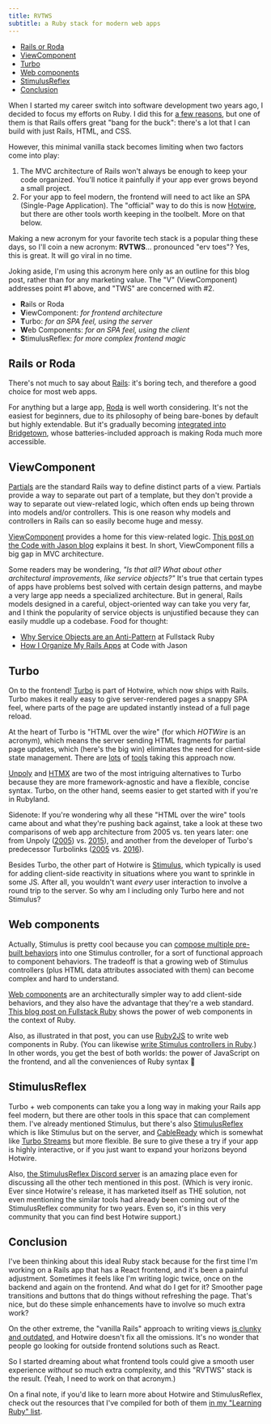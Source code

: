 ```yaml
---
title: RVTWS
subtitle: a Ruby stack for modern web apps
---
```


- [Rails or Roda](#rails-or-roda)
- [ViewComponent](#viewcomponent)
- [Turbo](#turbo)
- [Web components](#web-components)
- [StimulusReflex](#stimulusreflex)
- [Conclusion](#conclusion)

When I started my career switch into software development two years ago, I decided to focus my efforts on Ruby. I did this for [a few reasons](https://fpsvogel.com/posts/2021/why-learn-ruby), but one of them is that Rails offers great "bang for the buck": there's a lot that I can build with just Rails, HTML, and CSS.

However, this minimal vanilla stack becomes limiting when two factors come into play:

1. The MVC architecture of Rails won't always be enough to keep your code organized. You'll notice it painfully if your app ever grows beyond a small project.
2. For your app to feel modern, the frontend will need to act like an SPA (Single-Page Application). The "official" way to do this is now [Hotwire](https://hotwired.dev), but there are other tools worth keeping in the toolbelt. More on that below.

Making a new acronym for your favorite tech stack is a popular thing these days, so I'll coin a new acronym: **RVTWS**… pronounced "erv toes"? Yes, this is great. It will go viral in no time.

Joking aside, I'm using this acronym here only as an outline for this blog post, rather than for any marketing value. The "V" (ViewComponent) addresses point #1 above, and "TWS" are concerned with #2.

- **R**ails or Roda
- **V**iewComponent: *for frontend architecture*
- **T**urbo: *for an SPA feel, using the server*
- **W**eb Components: *for an SPA feel, using the client*
- **S**timulusReflex: *for more complex frontend magic*

## Rails or Roda

There's not much to say about [Rails](https://rubyonrails.org): it's boring tech, and therefore a good choice for most web apps.

For anything but a large app, [Roda](http://roda.jeremyevans.net) is well worth considering. It's not the easiest for beginners, due to its philosophy of being bare-bones by default but highly extendable. But it's gradually becoming [integrated into Bridgetown](https://www.fullstackruby.dev/fullstack-development/2022/06/03/what-would-it-take-for-roda-to-win), whose batteries-included approach is making Roda much more accessible.

## ViewComponent

[Partials](https://guides.rubyonrails.org/layouts_and_rendering.html#using-partials) are the standard Rails way to define distinct parts of a view. Partials provide a way to separate out part of a template, but they don't provide a way to separate out view-related logic, which often ends up being thrown into models and/or controllers. This is one reason why models and controllers in Rails can so easily become huge and messy.

[ViewComponent](https://viewcomponent.org) provides a home for this view-related logic. [This post on the Code with Jason blog](https://www.codewithjason.com/the-problem-that-viewcomponent-solves-for-me) explains it best. In short, ViewComponent fills a big gap in MVC architecture.

Some readers may be wondering, *"Is that all? What about other architectural improvements, like service objects?"* It's true that certain types of apps have problems best solved with certain design patterns, and maybe a very large app needs a specialized architecture. But in general, Rails models designed in a careful, object-oriented way can take you very far, and I think the popularity of service objects is unjustified because they can easily muddle up a codebase. Food for thought:

- [Why Service Objects are an Anti-Pattern](https://www.fullstackruby.dev/object-orientation/rails/2018/03/06/why-service-objects-are-an-anti-pattern) at Fullstack Ruby
- [How I Organize My Rails Apps](https://www.codewithjason.com/organize-rails-apps) at Code with Jason

## Turbo

On to the frontend! [Turbo](https://turbo.hotwired.dev) is part of Hotwire, which now ships with Rails. Turbo makes it really easy to give server-rendered pages a snappy SPA feel, where parts of the page are updated instantly instead of a full page reload.

At the heart of Turbo is "HTML over the wire" (for which *HOTWire* is an acronym), which means the server sending HTML fragments for partial page updates, which (here's the big win) eliminates the need for client-side state management. There are [lots](https://htmldriven.dev/html-over-the-wire) of [tools](https://github.com/guettli/frow--fragments-over-the-wire) taking this approach now.

[Unpoly](https://unpoly.com) and [HTMX](https://htmx.org) are two of the most intriguing alternatives to Turbo because they are more framework-agnostic and have a flexible, concise syntax. Turbo, on the other hand, seems easier to get started with if you're in Rubyland.

Sidenote: If you're wondering why all these "HTML over the wire" tools came about and what they're pushing back against, take a look at these two comparisons of web app architecture from 2005 vs. ten years later: one from Unpoly ([2005](http://triskweline.de/unpoly-rugb/#/5)) vs. [2015](http://triskweline.de/unpoly-rugb/#/11)), and another from the developer of Turbo's predecessor Turbolinks ([2005](https://youtu.be/SWEts0rlezA?t=273) vs. [2016](https://www.youtube.com/watch?v=SWEts0rlezA&t=397s)).

Besides Turbo, the other part of Hotwire is [Stimulus](https://stimulus.hotwired.dev), which typically is used for adding client-side reactivity in situations where you want to sprinkle in some JS. After all, you wouldn't want *every* user interaction to involve a round trip to the server. So why am I including only Turbo here and not Stimulus?

## Web components

Actually, Stimulus is pretty cool because you can [compose multiple pre-built behaviors](https://stimulus-use.github.io/stimulus-use) into one Stimulus controller, for a sort of functional approach to component behaviors. The tradeoff is that a growing web of Stimulus controllers (plus HTML data attributes associated with them) can become complex and hard to understand.

[Web components](https://developer.mozilla.org/en-US/docs/Web/Web_Components) are an architecturally simpler way to add client-side behaviors, and they also have the advantage that they're a web standard. [This blog post on Fullstack Ruby](https://www.fullstackruby.dev/fullstack-development/2022/01/04/how-ruby-web-components-work-together) shows the power of web components in the context of Ruby.

Also, as illustrated in that post, you can use [Ruby2JS](https://www.ruby2js.com) to write web components in Ruby. (You can likewise [write Stimulus controllers in Ruby](https://www.ruby2js.com/examples/stimulus).) In other words, you get the best of both worlds: the power of JavaScript on the frontend, and all the conveniences of Ruby syntax 🤩

## StimulusReflex

Turbo + web components can take you a long way in making your Rails app feel modern, but there are other tools in this space that can complement them. I've already mentioned Stimulus, but there's also [StimulusReflex](https://docs.stimulusreflex.com) which is like Stimulus but on the server, and [CableReady](https://cableready.stimulusreflex.com/) which is somewhat like [Turbo Streams](https://turbo.hotwired.dev/handbook/streams) but more flexible. Be sure to give these a try if your app is highly interactive, or if you just want to expand your horizons beyond Hotwire.

Also, [the StimulusReflex Discord server](https://discord.com/invite/stimulus-reflex) is an amazing place even for discussing all the other tech mentioned in this post. (Which is very ironic. Ever since Hotwire's release, it has marketed itself as THE solution, not even mentioning the similar tools had already been coming out of the StimulusReflex community for two years. Even so, it's in this very community that you can find best Hotwire support.)

## Conclusion

I've been thinking about this ideal Ruby stack because for the first time I'm working on a Rails app that has a React frontend, and it's been a painful adjustment. Sometimes it feels like I'm writing logic twice, once on the backend and again on the frontend. And what do I get for it? Smoother page transitions and buttons that do things without refreshing the page. That's nice, but do these simple enhancements have to involve so much extra work?

On the other extreme, the "vanilla Rails" approach to writing views [is clunky and outdated](https://www.fullstackruby.dev/fullstack-development/2022/06/03/what-would-it-take-for-roda-to-win#y-u-no-like-rails), and Hotwire doesn't fix all the omissions. It's no wonder that people go looking for outside frontend solutions such as React.

So I started dreaming about what frontend tools could give a smooth user experience *without* so much extra complexity, and this "RVTWS" stack is the result. (Yeah, I need to work on that acronym.)

On a final note, if you'd like to learn more about Hotwire and StimulusReflex, check out the resources that I've compiled for both of them [in my "Learning Ruby" list](https://github.com/fpsvogel/learn-ruby-and-cs#rails-hotwire).

